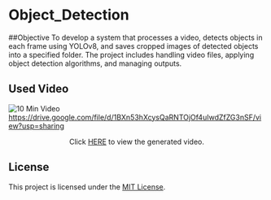 # Object_Detection
##Objective
To develop a system that processes a video, detects objects in each frame using YOLOv8, and saves cropped images of detected objects into a specified folder. The project includes handling video files, applying object detection algorithms, and managing outputs.

## Used Video
![10 Min Video](https://drive.google.com/uc?id=1BXn53hXcysQaRNTOjOf4uIwdZfZG3nSF)
https://drive.google.com/file/d/1BXn53hXcysQaRNTOjOf4uIwdZfZG3nSF/view?usp=sharing
<tr>
  <td ><center>
    <p>Click <a href="https://drive.google.com/file/d/1BXn53hXcysQaRNTOjOf4uIwdZfZG3nSF/view?usp=sharing">HERE</a> to view the generated video.</p>
  </center></td>
</tr> 

## License
This project is licensed under the [MIT License](LICENSE).
